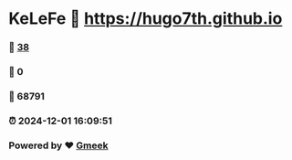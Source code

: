 # KeLeFe :link: https://hugo7th.github.io 
### :page_facing_up: [38](https://hugo7th.github.io/tag.html) 
### :speech_balloon: 0 
### :hibiscus: 68791 
### :alarm_clock: 2024-12-01 16:09:51 
### Powered by :heart: [Gmeek](https://github.com/Meekdai/Gmeek)
